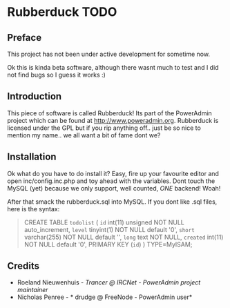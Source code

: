 Rubberduck TODO
===============

Preface
-------

This project has not been under active development for sometime now.

Ok this is kinda beta software, although there wasnt much to test and I did not
find bugs so I  guess it works :)

Introduction
------------

This piece of software is called Rubberduck! Its part of the PowerAdmin project
which can be found at <http://www.poweradmin.org>. Rubberduck is licensed under the GPL 
but if you rip anything off.. just be so nice to mention my name.. we all want 
a bit of fame dont we?

Installation
------------

Ok what do you have to do install it? Easy, fire up your favourite editor and
open inc/config.inc.php and toy ahead with the variables. Dont touch the MySQL
(yet) because we only support, well counted, _ONE_ backend! Woah!

After that smack the rubberduck.sql into MySQL. If you dont like .sql files, 
here is the syntax:

>CREATE TABLE `todolist` (
>  `id` int(11) unsigned NOT NULL auto_increment,
>  `level` tinyint(1) NOT NULL default '0',
>  `short` varchar(255) NOT NULL default '',
>  `long` text NOT NULL,
>  `created` int(11) NOT NULL default '0',
>  PRIMARY KEY  (`id`)
>) TYPE=MyISAM;

Credits
-------

+ Roeland Nieuwenhuis - *Trancer @ IRCNet - PowerAdmin project maintainer*
+ Nicholas Penree - * drudge @ FreeNode - PowerAdmin user*
